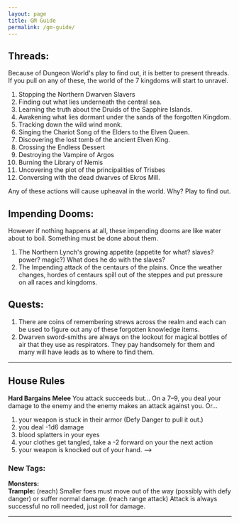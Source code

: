 ```yaml
---
layout: page
title: GM Guide
permalink: /gm-guide/
---
```



## Threads:  

Because of Dungeon World's play to find out, it is better to present threads. If you pull on any of these, the world of the 7 kingdoms will start to unravel.  

1. Stopping the Northern Dwarven Slavers
2. Finding out what lies underneath the central sea.
3. Learning the truth about the Druids of the Sapphire Islands.
4. Awakening what lies dormant under the sands of the forgotten Kingdom.
5. Tracking down the wild wind monk.
6. Singing the Chariot Song of the Elders to the Elven Queen.
7. Discovering the lost tomb of the ancient Elven King.
8. Crossing the Endless Dessert
9. Destroying the Vampire of Argos
10. Burning the Library of Nemis
11. Uncovering the plot of the principalities of Trisbes
12. Conversing with the dead dwarves of Ekros Mill.


Any of these actions will cause upheaval in the world. Why? Play to find out.  

## Impending Dooms:
However if nothing happens at all, these impending dooms are like water about to boil. Something must be done about them.

1. The Northern Lynch's growing appetite (appetite for what? slaves? power? magic?) What does he do with the slaves?
2. The Impending attack of the centaurs of the plains. Once the weather changes, hordes of centaurs spill out of the steppes and put pressure on all races and kingdoms.

## Quests:
1. There are coins of remembering strews across the realm and each can be used to figure out any of these forgotten knowledge items.
2. Dwarven sword-smiths are always on the lookout for magical bottles of air that they use as respirators. They pay handsomely for them and many will have leads as to where to find them.

---

## House Rules
**Hard Bargains Melee**
You attack succeeds but...
On a 7–9, you deal your damage to the enemy and the enemy makes an attack against you.
Or...
1. your weapon is stuck in their armor (Defy Danger to pull it out.)
2. you deal -1d6 damage
3. blood splatters in your eyes
4. your clothes get tangled, take a -2 forward on your the next action
5. your weapon is knocked out of your hand. -->

### New Tags:  
__Monsters:__  
**Trample:**
(reach) Smaller foes must move out of the way (possibly with defy danger) or suffer normal damage. (reach range attack) Attack is always successful no roll needed, just roll for damage.

---
